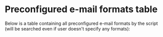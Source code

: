 # Preconfigured e-mail formats table
Below is a table containing all preconfigured e-mail formats by the script (will be searched even if user doesn't specify any formats):
